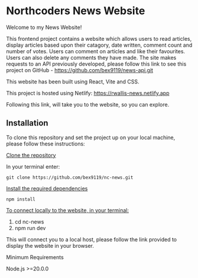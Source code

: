 # Northcoders News Website

Welcome to my News Website!

This frontend project contains a website which allows users to read articles, display articles based upon their catagory, date written, comment count and number of votes. Users can comment on articles and like their favourites. Users can also delete any comments they have made. The site makes requests to an API previously developed, please follow this link to see this project on GitHub - https://github.com/bex9119/news-api.git

This website has been built using React, Vite and CSS.

This project is hosted using Netlify: https://rwallis-news.netlify.app

Following this link, will take you to the website, so you can explore.

## Installation

To clone this repository and set the project up on your local machine, please follow these instructions:

<u>Clone the repository</u>

In your terminal enter:

    git clone https://github.com/bex9119/nc-news.git

<u>Install the required dependencies</u>

    npm install

<u>To connect locally to the website, in your terminal:</u>

1. cd nc-news
2. npm run dev

This will connect you to a local host, please follow the link provided to display the website in your browser.

Minimum Requirements

Node.js >=20.0.0